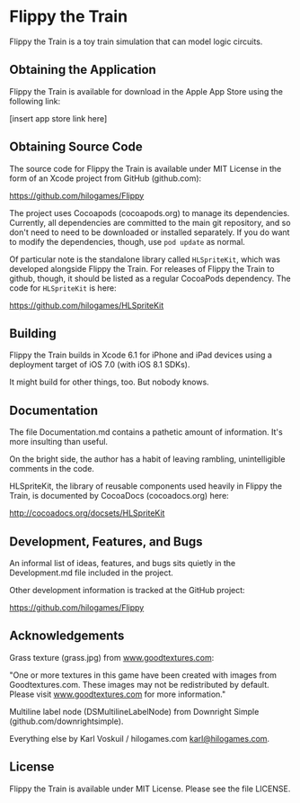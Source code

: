 # Flippy the Train

Flippy the Train is a toy train simulation that can model logic
circuits.


## Obtaining the Application

Flippy the Train is available for download in the Apple App Store
using the following link:

  [insert app store link here]


## Obtaining Source Code

The source code for Flippy the Train is available under MIT License in
the form of an Xcode project from GitHub (github.com):

  https://github.com/hilogames/Flippy

The project uses Cocoapods (cocoapods.org) to manage its dependencies.
Currently, all dependencies are committed to the main git repository,
and so don't need to need to be downloaded or installed separately.
If you do want to modify the dependencies, though, use `pod update` as
normal.

Of particular note is the standalone library called `HLSpriteKit`,
which was developed alongside Flippy the Train.  For releases of
Flippy the Train to github, though, it should be listed as a regular
CocoaPods dependency.  The code for `HLSpriteKit` is here:

  https://github.com/hilogames/HLSpriteKit


## Building

Flippy the Train builds in Xcode 6.1 for iPhone and iPad devices using
a deployment target of iOS 7.0 (with iOS 8.1 SDKs).

It might build for other things, too.  But nobody knows.


## Documentation

The file Documentation.md contains a pathetic amount of information.
It's more insulting than useful.

On the bright side, the author has a habit of leaving rambling,
unintelligible comments in the code.

HLSpriteKit, the library of reusable components used heavily in Flippy
the Train, is documented by CocoaDocs (cocoadocs.org) here:

  http://cocoadocs.org/docsets/HLSpriteKit


## Development, Features, and Bugs

An informal list of ideas, features, and bugs sits quietly in the
Development.md file included in the project.

Other development information is tracked at the GitHub project:

  https://github.com/hilogames/Flippy


## Acknowledgements

Grass texture (grass.jpg) from www.goodtextures.com:

  "One or more textures in this game have been created with images
   from Goodtextures.com. These images may not be redistributed by
   default. Please visit www.goodtextures.com for more information."

Multiline label node (DSMultilineLabelNode) from Downright Simple
(github.com/downrightsimple).

Everything else by Karl Voskuil / hilogames.com <karl@hilogames.com>.


## License

Flippy the Train is available under MIT License.  Please see the file
LICENSE.
